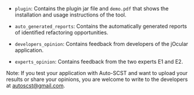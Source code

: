 - `plugin`: Contains the plugin jar file and `demo.pdf` that shows the installation and usage instructions of the tool.

- `auto_generated_reports`: Contains the automatically generated reports of identified refactoring opportunities.

- `developers_opinion`: Contains feedback from developers of the jOcular application.

- `experts_opinion`: Contains feedback from the two experts E1 and E2.

Note: If you test your application with Auto-SCST and want to upload your results or share your opinions, you are welcome to write to the developers at autoscst@gmail.com.
